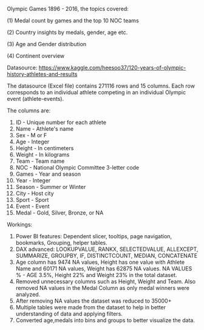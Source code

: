 Olympic Games 1896 - 2016, the topics covered:

(1) Medal count by games and the top 10 NOC teams

(2) Country insights by medals, gender, age etc.

(3) Age and Gender distribution

(4) Continent overview

Datasource: https://www.kaggle.com/heesoo37/120-years-of-olympic-history-athletes-and-results

The datasource (Excel file) contains 271116 rows and 15 columns. Each row corresponds to an individual athlete competing in an individual Olympic event (athlete-events).

The columns are:
1.	ID - Unique number for each athlete
2.	Name - Athlete's name
3.	Sex - M or F
4.	Age - Integer
5.	Height - In centimeters
6.	Weight - In kilograms
7.	Team - Team name
8.	NOC - National Olympic Committee 3-letter code
9.	Games - Year and season
10.	Year - Integer
11.	Season - Summer or Winter
12.	City - Host city
13.	Sport - Sport
14.	Event - Event
15.	Medal - Gold, Silver, Bronze, or NA

Workings:
1) Power BI features: Dependent slicer, tooltips, page navigation, bookmarks, Grouping, helper tables.
2) DAX advanced: LOOKUPVALUE, RANKX, SELECTEDVALUE, ALLEXCEPT, SUMMARIZE, GROUPBY, IF, DISTINCTCOUNT, MEDIAN, CONCATENATE
3) Age column has 9474 NA values, Height has one value with Athlete Name and 60171 NA values, Weight has 62875 NA values. 
   NA VALUES % - AGE 3.5%, Height 22% and Weight 23% in the total dataset.
4) Removed unnecessary columns such as Height, Weight and Team. Also removed NA values in the Medal Column as only medal winners were analyzed.
5) After removing NA values the dataset was reduced to 35000+
6) Multiple tables were made from the dataset to help in better understanding of data and applying filters.
7) Converted age,medals into bins and groups to better visualize the data.



